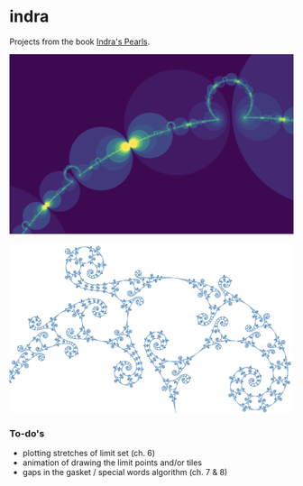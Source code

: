 # indra

Projects from the book [Indra's Pearls](http://klein.math.okstate.edu/IndrasPearls/).

![necklace](images/ch6/necklace-zoom.png)

![spirals](images/ch8/spirals-zoom.png)

### To-do's

* plotting stretches of limit set (ch. 6)
* animation of drawing the limit points and/or tiles
* gaps in the gasket / special words algorithm (ch. 7 & 8)
